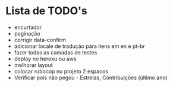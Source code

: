 # Lista de TODO's
- encurtador
- paginação
- corrigir data-confirm
- adicionar locale de tradução para itens em en e pt-br
- fazer todas as camadas de testes
- deploy no heroku ou aws
- melhorar layout
- colocar rubocop no projeto 2 espacos
- Verificar pois não pegou - Estrelas, Contribuições (último ano)
